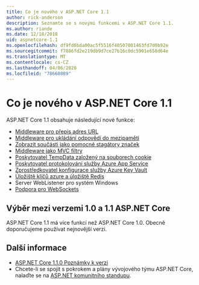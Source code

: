 ```yaml
---
title: Co je nového v ASP.NET Core 1.1
author: rick-anderson
description: Seznamte se s novými funkcemi v ASP.NET Core 1.1.
ms.author: riande
ms.date: 12/18/2018
uid: aspnetcore-1.1
ms.openlocfilehash: df9fd6bda00ac5f5516f40507001463fd7d0b92e
ms.sourcegitcommit: f7886fd2e219db9d7ce27b16c0dc5901e658d64e
ms.translationtype: MT
ms.contentlocale: cs-CZ
ms.lasthandoff: 04/06/2020
ms.locfileid: "78668089"
---
```

# <a name="whats-new-in-aspnet-core-11"></a>Co je nového v ASP.NET Core 1.1

ASP.NET Core 1.1 obsahuje následující nové funkce:

- [Middleware pro přepis adres URL](xref:fundamentals/url-rewriting)
- [Middleware pro ukládání odpovědí do mezipaměti](xref:performance/caching/middleware)
- [Zobrazit součásti jako pomocné stagátory značek](xref:mvc/views/view-components#invoking-a-view-component-as-a-tag-helper)
- [Middleware jako MVC filtry](xref:mvc/controllers/filters#using-middleware-in-the-filter-pipeline)
- [Poskytovatel TempData založený na souborech cookie](xref:fundamentals/app-state#tempdata)
- [Poskytovatel protokolování služby Azure App Service](xref:fundamentals/logging/index#azure-app-service-provider)
- [Zprostředkovatel konfigurace služby Azure Key Vault](xref:security/key-vault-configuration)
- [Úložiště klíčů azure a úložiště Redis](xref:security/data-protection/implementation/key-storage-providers)
- Server WebListener pro systém Windows
- [Podpora pro WebSockets](xref:fundamentals/websockets)

## <a name="choosing-between-versions-10-and-11-of-aspnet-core"></a>Výběr mezi verzemi 1.0 a 1.1 ASP.NET Core

ASP.NET Core 1.1 má více funkcí než ASP.NET Core 1.0. Obecně doporučujeme používat nejnovější verzi.

## <a name="additional-information"></a>Další informace

- [ASP.NET Core 1.1.0 Poznámky k verzi](https://github.com/dotnet/aspnetcore/releases/tag/1.1.0)
- Chcete-li se spojit s pokrokem a plány vývojového týmu ASP.NET Core, nalaďte se na [ASP.NET komunitního standupu](https://live.asp.net/).
